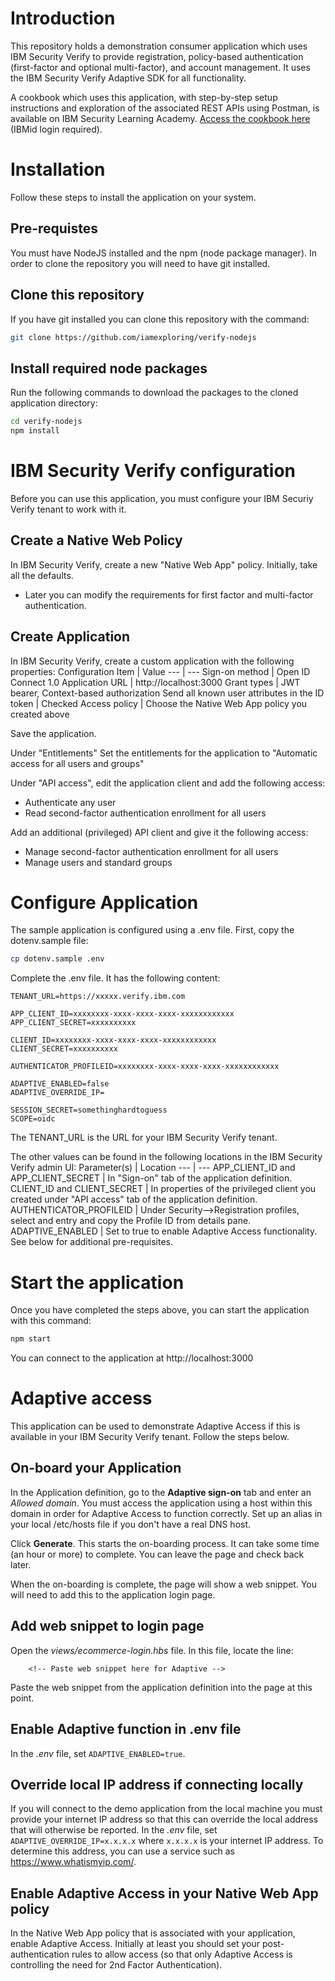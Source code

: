 # Introduction
This repository holds a demonstration consumer application which uses IBM Security Verify to provide registration, policy-based authentication (first-factor and optional multi-factor), and account management.  It uses the IBM Security Verify Adaptive SDK for all functionality.

A cookbook which uses this application, with step-by-step setup instructions and exploration of the associated REST APIs using Postman, is available on IBM Security Learning Academy.  [Access the cookbook here](https://www.securitylearningacademy.com/course/view.php?id=6114) (IBMid login required).

# Installation
Follow these steps to install the application on your system.

## Pre-requistes
You must have NodeJS installed and the npm (node package manager).  In order to clone the repository you will need to have git installed.

## Clone this repository
If you have git installed you can clone this repository with the command:
```bash
git clone https://github.com/iamexploring/verify-nodejs
```
## Install required node packages
Run the following commands to download the packages to the cloned application directory:
```bash
cd verify-nodejs
npm install
```

# IBM Security Verify configuration
Before you can use this application, you must configure your IBM Securiy Verify tenant to work with it.

## Create a Native Web Policy
In IBM Security Verify, create a new "Native Web App" policy.  Initially, take all the defaults.
- Later you can modify the requirements for first factor and multi-factor authentication.

## Create Application
In IBM Security Verify, create a custom application with the following properties:
Configuration Item | Value
--- | ---
Sign-on method | Open ID Connect 1.0
Application URL | http://localhost:3000
Grant types | JWT bearer, Context-based authorization
Send all known user attributes in the ID token | Checked
Access policy | Choose the Native Web App policy you created above

Save the application.

Under "Entitlements" Set the entitlements for the application to "Automatic access for all users and groups"

Under "API access", edit the application client and add the following access:
- Authenticate any user
- Read second-factor authentication enrollment for all users

Add an additional (privileged) API client and give it the following access:
- Manage second-factor authentication enrollment for all users
- Manage users and standard groups

# Configure Application
The sample application is configured using a .env file.
First, copy the dotenv.sample file:
```bash
cp dotenv.sample .env
```

Complete the .env file.  It has the following content:

```
TENANT_URL=https://xxxxx.verify.ibm.com

APP_CLIENT_ID=xxxxxxxx-xxxx-xxxx-xxxx-xxxxxxxxxxxx
APP_CLIENT_SECRET=xxxxxxxxxx

CLIENT_ID=xxxxxxxx-xxxx-xxxx-xxxx-xxxxxxxxxxxx
CLIENT_SECRET=xxxxxxxxxx

AUTHENTICATOR_PROFILEID=xxxxxxxx-xxxx-xxxx-xxxx-xxxxxxxxxxxx

ADAPTIVE_ENABLED=false
ADAPTIVE_OVERRIDE_IP=

SESSION_SECRET=somethinghardtoguess
SCOPE=oidc
```

The TENANT_URL is the URL for your IBM Security Verify tenant.

The other values can be found in the following locations in the IBM Security Verify admin UI:
Parameter(s) | Location
--- | ---
APP_CLIENT_ID and APP_CLIENT_SECRET | In "Sign-on" tab of the application definition.
CLIENT_ID and CLIENT_SECRET | In properties of the privileged client you created under "API access" tab of the application definition.
AUTHENTICATOR_PROFILEID | Under Security-->Registration profiles, select and entry and copy the Profile ID from details pane.
ADAPTIVE_ENABLED | Set to true to enable Adaptive Access functionality.  See below for additional pre-requisites.

# Start the application
Once you have completed the steps above, you can start the application with this command:
```bash
npm start
```

You can connect to the application at http://localhost:3000

# Adaptive access
This application can be used to demonstrate Adaptive Access if this is available in your IBM Security Verify tenant.  Follow the steps below.

## On-board your Application
In the Application definition, go to the **Adaptive sign-on** tab and enter an *Allowed domain*.  You must access the application using a host within this domain in order for Adaptive Access to function correctly.  Set up an alias in your local /etc/hosts file if you don't have a real DNS host.

Click **Generate**.  This starts the on-boarding process.  It can take some time (an hour or more) to complete.  You can leave the page and check back later.

When the on-boarding is complete, the page will show a web snippet.  You will need to add this to the application login page.

## Add web snippet to login page
Open the *views/ecommerce-login.hbs* file.  In this file, locate the line:

```
  	<!-- Paste web snippet here for Adaptive -->
```

Paste the web snippet from the application definition into the page at this point.

## Enable Adaptive function in .env file
In the *.env* file, set `ADAPTIVE_ENABLED=true`.

## Override local IP address if connecting locally
If you will connect to the demo application from the local machine you must provide your internet IP address so that this can override the local address that will otherwise be reported.  In the *.env* file, set `ADAPTIVE_OVERRIDE_IP=x.x.x.x` where `x.x.x.x` is your internet IP address.  To determine this address, you can use a service such as https://www.whatismyip.com/.

## Enable Adaptive Access in your Native Web App policy
In the Native Web App policy that is associated with your application, enable Adaptive Access.  Initially at least you should set your post-authentication rules to allow access (so that only Adaptive Access is controlling the need for 2nd Factor Authentication).
